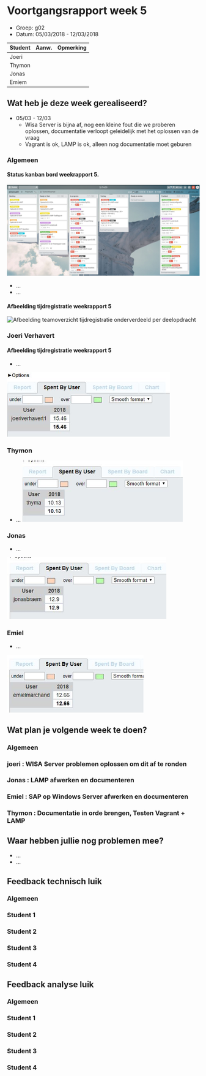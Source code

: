 # Voortgangsrapport week 5

* Groep: g02
* Datum: 05/03/2018 - 12/03/2018

| Student  | Aanw. | Opmerking |
| :---     | :---  | :---      |
| Joeri    |       |           |
| Thymon   |       |           |
| Jonas   |       |           |
| Emiem    |       |           |

## Wat heb je deze week gerealiseerd?

* 05/03 - 12/03
    * Wisa Server is bijna af, nog een kleine fout die we proberen oplossen, documentatie verloopt geleidelijk met het oplossen van de vraag
    * Vagrant is ok, LAMP is ok, alleen nog documentatie moet geburen

### Algemeen
#### Status kanban bord weekrapport 5.

![Afbeelding huidige toestand Kanban-bord(en) invoegen](img/trello_week5.JPG)

* ...
* ...

#### Afbeelding tijdregistratie weekrapport 5
![Afbeelding teamoverzicht tijdregistratie onderverdeeld per deelopdracht]()

### Joeri Verhavert
#### Afbeelding tijdregistratie weekrapport 5
* ...

![Afbeelding individueel rapport tijdregistratie](img/tijdJoeriWeek5.JPG)

### Thymon

* ...
![Afbeelding individueel rapport tijdregistratie](img/tijdThymaWeek5.JPG)

### Jonas

* ...

![Afbeelding individueel rapport tijdregistratie](img/tijdJonasWeek5.JPG)

### Emiel

* ...

![Afbeelding individueel rapport tijdregistratie](img/tijdEmielWeek5.JPG)

## Wat plan je volgende week te doen?

### Algemeen
### joeri : WISA Server problemen oplossen om dit af te ronden
### Jonas : LAMP afwerken en documenteren
### Emiel : SAP op Windows Server afwerken en documenteren
### Thymon : Documentatie in orde brengen, Testen Vagrant + LAMP

## Waar hebben jullie nog problemen mee?


* ...
* ...

## Feedback technisch luik

### Algemeen

### Student 1
### Student 2
### Student 3
### Student 4

## Feedback analyse luik

### Algemeen

### Student 1
### Student 2
### Student 3
### Student 4

